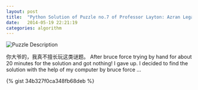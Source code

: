 ```yaml
---
layout: post
title:  "Python Solution of Puzzle no.7 of Professor Layton: Azran Legacy"
date:   2014-05-19 22:21:19
categories: algorithm
---
```


![Puzzle Description](http://ww1.sinaimg.cn/mw1024/624eb4batw1egiu0z4mg7j20b406ojsk.jpg)

你大爷的，我真不擅长玩这类谜题。
After bruce force trying by hand for about 20 minutes for the solution and got nothing! I gave up. I decided to find the solution with the help of my computer by bruce force ...

{% gist 34b327f0ca348fb68deb %}